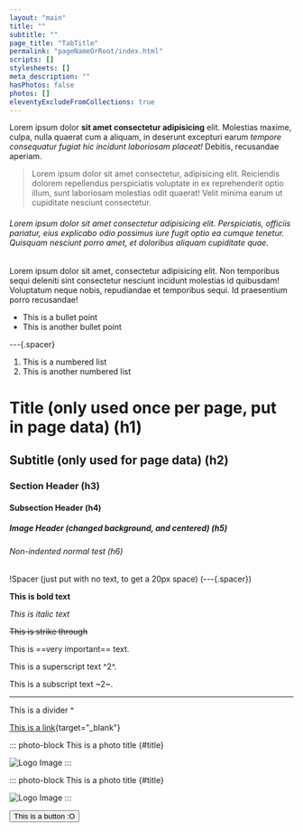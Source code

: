 ```yaml
---
layout: "main"
title: ""
subtitle: ""
page_title: "TabTitle"
permalink: "pageNameOrRoot/index.html"
scripts: []
stylesheets: []
meta_description: ""
hasPhotos: false
photos: []
eleventyExcludeFromCollections: true
---
```





Lorem ipsum dolor **sit amet consectetur adipisicing** elit. Molestias maxime, culpa, nulla quaerat cum a aliquam, in deserunt excepturi earum *tempore consequatur fugiat hic incidunt laboriosam placeat!* Debitis, recusandae aperiam.

> Lorem ipsum dolor sit amet consectetur, adipisicing elit. Reiciendis dolorem repellendus perspiciatis voluptate in ex reprehenderit optio illum, sunt laboriosam molestias odit quaerat! Velit minima earum ut cupiditate nesciunt consectetur.

###### Lorem ipsum dolor sit amet consectetur adipisicing elit. Perspiciatis, officiis pariatur, eius explicabo odio possimus iure fugit optio ea cumque tenetur. Quisquam nesciunt porro amet, et doloribus aliquam cupiditate quae.

Lorem ipsum dolor sit amet, consectetur adipisicing elit. Non temporibus sequi deleniti sint consectetur nesciunt incidunt molestias id quibusdam! Voluptatum neque nobis, repudiandae et temporibus sequi. Id praesentium porro recusandae!

- This is a bullet point
- This is another bullet point

---{.spacer}
<!-- this is a spacer ^^^ -->

1. This is a numbered list
2. This is another numbered list

# Title (only used once per page, put in page data) (h1)

## Subtitle (only used for page data) (h2)

### Section Header (h3)

#### Subsection Header (h4)

##### Image Header (changed background, and centered) (h5)

###### Non-indented normal test (h6)

!Spacer (just put with no text, to get a 20px space) (---{.spacer})

**This is bold text**

*This is italic text*

~~This is strike through~~

This is ==very important== text.

This is a superscript text ^2^.

This is a subscript text ~2~.

---
This is a divider ^

[This is a link](https://example.com){target="_blank"}

::: photo-block
  This is a photo title {#title}

  <img src="/assets/images/main/logo.jpg" alt="Logo Image">
:::

::: photo-block
  This is a photo title {#title}
  
  <img src="/assets/images/main/logo.jpg" alt="Logo Image">
:::


<a href="#"><button id="middle">This is a button :O</button></a>
